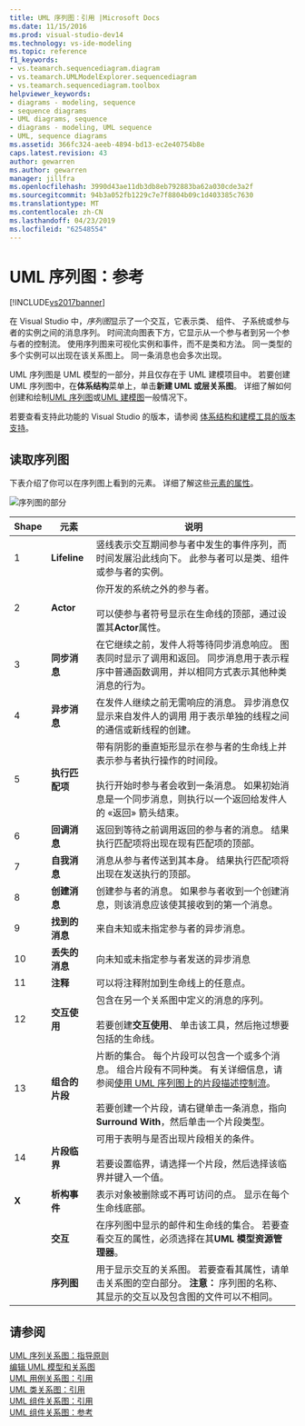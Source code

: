 ```yaml
---
title: UML 序列图：引用 |Microsoft Docs
ms.date: 11/15/2016
ms.prod: visual-studio-dev14
ms.technology: vs-ide-modeling
ms.topic: reference
f1_keywords:
- vs.teamarch.sequencediagram.diagram
- vs.teamarch.UMLModelExplorer.sequencediagram
- vs.teamarch.sequencediagram.toolbox
helpviewer_keywords:
- diagrams - modeling, sequence
- sequence diagrams
- UML diagrams, sequence
- diagrams - modeling, UML sequence
- UML, sequence diagrams
ms.assetid: 366fc324-aeeb-4894-bd13-ec2e40754b8e
caps.latest.revision: 43
author: gewarren
ms.author: gewarren
manager: jillfra
ms.openlocfilehash: 3990d43ae11db3db8eb792883ba62a030cde3a2f
ms.sourcegitcommit: 94b3a052fb1229c7e7f8804b09c1d403385c7630
ms.translationtype: MT
ms.contentlocale: zh-CN
ms.lasthandoff: 04/23/2019
ms.locfileid: "62548554"
---
```

# <a name="uml-sequence-diagrams-reference"></a>UML 序列图：参考
[!INCLUDE[vs2017banner](../includes/vs2017banner.md)]

在 Visual Studio 中，*序列图*显示了一个交互，它表示类、 组件、 子系统或参与者的实例之间的消息序列。 时间流向图表下方，它显示从一个参与者到另一个参与者的控制流。 使用序列图来可视化实例和事件，而不是类和方法。 同一类型的多个实例可以出现在该关系图上。 同一条消息也会多次出现。  
  
 UML 序列图是 UML 模型的一部分，并且仅存在于 UML 建模项目中。 若要创建 UML 序列图中，在**体系结构**菜单上，单击**新建 UML 或层关系图**。 详细了解如何创建和绘制[UML 序列图](../modeling/uml-sequence-diagrams-guidelines.md)或[UML 建模图](../modeling/edit-uml-models-and-diagrams.md)一般情况下。  
  
 若要查看支持此功能的 Visual Studio 的版本，请参阅 [体系结构和建模工具的版本支持](../modeling/what-s-new-for-design-in-visual-studio.md#VersionSupport)。  
  
## <a name="reading-sequence-diagrams"></a>读取序列图  
 下表介绍了你可以在序列图上看到的元素。 详细了解这些[元素的属性](../modeling/properties-of-elements-on-uml-sequence-diagrams.md)。  
  
 ![序列图的部分](../modeling/media/uml-sequence.png "UML_Sequence")  
  
|**Shape**|**元素**|**说明**|  
|---------------|-----------------|---------------------|  
|1|**Lifeline**|竖线表示交互期间参与者中发生的事件序列，而时间发展沿此线向下。 此参与者可以是类、组件或参与者的实例。|  
|2|**Actor**|你开发的系统之外的参与者。<br /><br /> 可以使参与者符号显示在生命线的顶部，通过设置其**Actor**属性。|  
|3|**同步消息**|在它继续之前，发件人将等待同步消息响应。 图表同时显示了调用和返回。 同步消息用于表示程序中普通函数调用，并以相同方式表示其他种类消息的行为。|  
|4|**异步消息**|在发件人继续之前无需响应的消息。 异步消息仅显示来自发件人的调用 用于表示单独的线程之间的通信或新线程的创建。|  
|5|**执行匹配项**|带有阴影的垂直矩形显示在参与者的生命线上并表示参与者执行操作的时间段。<br /><br /> 执行开始时参与者会收到一条消息。 如果初始消息是一个同步消息，则执行以一个返回给发件人的 «返回» 箭头结束。|  
|6|**回调消息**|返回到等待之前调用返回的参与者的消息。 结果执行匹配项将出现在现有匹配项的顶部。|  
|7|**自我消息**|消息从参与者传送到其本身。 结果执行匹配项将出现在发送执行的顶部。|  
|8|**创建消息**|创建参与者的消息。 如果参与者收到一个创建消息，则该消息应该使其接收到的第一个消息。|  
|9|**找到的消息**|来自未知或未指定参与者的异步消息。|  
|10|**丢失的消息**|向未知或未指定参与者发送的异步消息|  
|11|**注释**|可以将注释附加到生命线上的任意点。|  
|12|**交互使用**|包含在另一个关系图中定义的消息的序列。<br /><br /> 若要创建**交互使用**、 单击该工具，然后拖过想要包括的生命线。|  
|13|**组合的片段**|片断的集合。 每个片段可以包含一个或多个消息。 组合片段有不同种类。 有关详细信息，请参阅[使用 UML 序列图上的片段描述控制流](../modeling/describe-control-flow-with-fragments-on-uml-sequence-diagrams.md)。<br /><br /> 若要创建一个片段，请右键单击一条消息，指向**Surround With**，然后单击一个片段类型。|  
|14|**片段临界**|可用于表明与是否出现片段相关的条件。<br /><br /> 若要设置临界，请选择一个片段，然后选择该临界并键入一个值。|  
|**X**|**析构事件**|表示对象被删除或不再可访问的点。 显示在每个生命线底部。|  
||**交互**|在序列图中显示的邮件和生命线的集合。 若要查看交互的属性，必须选择在其**UML 模型资源管理器**。|  
||**序列图**|用于显示交互的关系图。 若要查看其属性，请单击关系图的空白部分。 **注意：** 序列图的名称、其显示的交互以及包含图的文件可以不相同。|  
  
## <a name="see-also"></a>请参阅  
 [UML 序列关系图：指导原则](../modeling/uml-sequence-diagrams-guidelines.md)   
 [编辑 UML 模型和关系图](../modeling/edit-uml-models-and-diagrams.md)   
 [UML 用例关系图：引用](../modeling/uml-use-case-diagrams-reference.md)   
 [UML 类关系图：引用](../modeling/uml-class-diagrams-reference.md)   
 [UML 组件关系图：引用](../modeling/uml-component-diagrams-reference.md)   
 [UML 组件关系图：参考](../modeling/uml-component-diagrams-reference.md)
